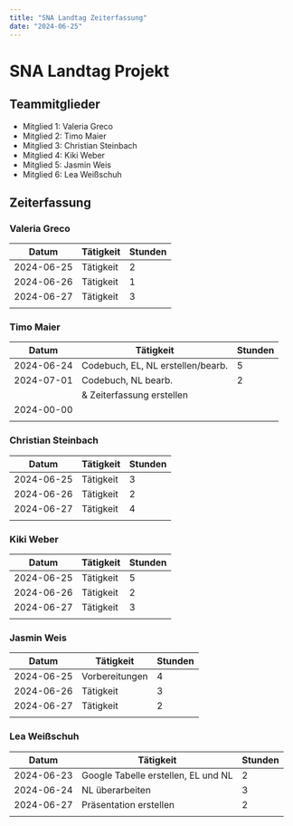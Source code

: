 ```yaml
---
title: "SNA Landtag Zeiterfassung"
date: "2024-06-25"
---
```


# SNA Landtag Projekt

## Teammitglieder
- Mitglied 1: Valeria Greco
- Mitglied 2: Timo Maier
- Mitglied 3: Christian Steinbach
- Mitglied 4: Kiki Weber
- Mitglied 5: Jasmin Weis
- Mitglied 6: Lea Weißschuh

## Zeiterfassung

### Valeria Greco
| Datum       | Tätigkeit                          | Stunden  |
|-------------|------------------------------------|----------|
| 2024-06-25  | Tätigkeit                          | 2        |
| 2024-06-26  | Tätigkeit                          | 1        |
| 2024-06-27  | Tätigkeit                          | 3        |
|             |                                    |          |

### Timo Maier
| Datum       | Tätigkeit                          | Stunden  |
|-------------|------------------------------------|----------|
| 2024-06-24  | Codebuch, EL, NL erstellen/bearb.  | 5        |
| 2024-07-01  | Codebuch, NL bearb.                | 2        |
|             | & Zeiterfassung erstellen          |          |
| 2024-00-00  |                                    |          |
|             |                                    |          |

### Christian Steinbach
| Datum       | Tätigkeit                          | Stunden  |
|-------------|------------------------------------|----------|
| 2024-06-25  | Tätigkeit                          | 3        |
| 2024-06-26  | Tätigkeit                          | 2        |
| 2024-06-27  | Tätigkeit                          | 4        |
|             |                                    |          |

### Kiki Weber
| Datum       | Tätigkeit                          | Stunden  |
|-------------|------------------------------------|----------|
| 2024-06-25  | Tätigkeit                          | 5        |
| 2024-06-26  | Tätigkeit                          | 2        |
| 2024-06-27  | Tätigkeit                          | 3        |
|             |                                    |          |

### Jasmin Weis
| Datum       | Tätigkeit                          | Stunden  |
|-------------|------------------------------------|----------|
| 2024-06-25  | Vorbereitungen                     | 4        |
| 2024-06-26  | Tätigkeit                          | 3        |
| 2024-06-27  | Tätigkeit                          | 2        |
|             |                                    |          |

### Lea Weißschuh
| Datum       | Tätigkeit                          | Stunden  |
|-------------|------------------------------------|----------|
| 2024-06-23  | Google Tabelle erstellen, EL und NL| 2        |
| 2024-06-24  | NL überarbeiten                    | 3        |
| 2024-06-27  | Präsentation erstellen             | 2        |
|             |                                    |          |
